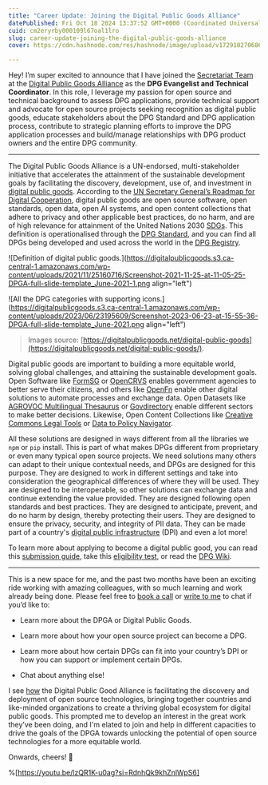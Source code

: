 ```yaml
---
title: "Career Update: Joining the Digital Public Goods Alliance"
datePublished: Fri Oct 18 2024 13:37:52 GMT+0000 (Coordinated Universal Time)
cuid: cm2eryrby000109l67oal1lro
slug: career-update-joining-the-digital-public-goods-alliance
cover: https://cdn.hashnode.com/res/hashnode/image/upload/v1729182706869/57d4d3af-a1ea-40e9-87ae-169d7a044d3a.png

---
```


Hey! I’m super excited to announce that I have joined the [Secretariat Team](https://digitalpublicgoods.net/digital-public-goods-alliance-secretariat?ref=bolajiayodeji) at the [Digital Public Goods Alliance](https://digitalpublicgoods.net?ref=bolajiayodeji) as the **DPG Evangelist and Technical Coordinator**. In this role, I leverage my passion for open source and technical background to assess DPG applications, provide technical support and advocate for open source projects seeking recognition as digital public goods, educate stakeholders about the DPG Standard and DPG application process, contribute to strategic planning efforts to improve the DPG application processes and build/manage relationships with DPG product owners and the entire DPG community.

---

The Digital Public Goods Alliance is a UN-endorsed, multi-stakeholder initiative that accelerates the attainment of the sustainable development goals by facilitating the discovery, development, use of, and investment in [digital public goods](https://digitalpublicgoods.net/digital-public-goods?ref=bolajiayodeji). According to the [UN Secretary General’s Roadmap for Digital Cooperation](https://www.un.org/en/content/digital-cooperation-roadmap/assets/pdf/Roadmap_for_Digital_Cooperation_EN.pdf), digital public goods are open source software, open standards, open data, open AI systems, and open content collections that adhere to privacy and other applicable best practices, do no harm, and are of high relevance for attainment of the United Nations 2030 [SDGs](https://sdgs.un.org/goals). This definition is operationalised through the [DPG Standard](https://digitalpublicgoods.net/standard?ref=bolajiayodeji), and you can find all DPGs being developed and used across the world in the [DPG Registry](https://digitalpublicgoods.net/registry?ref=bolajiayodeji).

![Definition of digital public goods.](https://digitalpublicgoods.s3.ca-central-1.amazonaws.com/wp-content/uploads/2021/11/25160716/Screenshot-2021-11-25-at-11-05-25-DPGA-full-slide-template_June-2021-1.png align="left")

![All the DPG categories with supporting icons.](https://digitalpublicgoods.s3.ca-central-1.amazonaws.com/wp-content/uploads/2023/06/23195609/Screenshot-2023-06-23-at-15-55-36-DPGA-full-slide-template_June-2021.png align="left")

> Images source: [https://digitalpublicgoods.net/digital-public-goods](https://digitalpublicgoods.net/digital-public-goods/).

Digital public goods are important to building a more equitable world, solving global challenges, and attaining the sustainable development goals. Open Software like [FormSG](https://app.digitalpublicgoods.net/r/formsg) or [OpenCRVS](https://app.digitalpublicgoods.net/r/opencrvs) enables government agencies to better serve their citizens, and others like [OpenFn](https://app.digitalpublicgoods.net/r/openfn-integration-toolkit) enable other digital solutions to automate processes and exchange data. Open Datasets like [AGROVOC Multilingual Thesaurus](https://app.digitalpublicgoods.net/r/agrovoc-multilingual-thesaurus) or [Govdirectory](https://app.digitalpublicgoods.net/r/govdirectory) enable different sectors to make better decisions. Likewise, Open Content Collections like [Creative Commons Legal Tools](https://app.digitalpublicgoods.net/r/creative-commons-legal-tools) or [Data to Policy Navigator](https://app.digitalpublicgoods.net/r/data-to-policy-navigator).

All these solutions are designed in ways different from all the libraries we `npm` or `pip` install. This is part of what makes DPGs different from proprietary or even many typical open source projects. We need solutions many others can adapt to their unique contextual needs, and DPGs are designed for this purpose. They are designed to work in different settings and take into consideration the geographical differences of where they will be used. They are designed to be interoperable, so other solutions can exchange data and continue extending the value provided. They are designed following open standards and best practices. They are designed to anticipate, prevent, and do no harm by design, thereby protecting their users. They are designed to ensure the privacy, security, and integrity of PII data. They can be made part of a country's [digital public infrastructure](https://digitalpublicgoods.net/blog/unpacking-concepts-definitions-digital-public-infrastructure-building-blocks-and-their-relation-to-digital-public-goods?ref=bolajiayodeji) (DPI) and even a lot more!

To learn more about applying to become a digital public good, you can read this [submission guide](https://digitalpublicgoods.net/submission-guide?ref=bolajiayodeji), take this [eligibility test](https://digitalpublicgoods.net/eligibility?ref=bolajiayodeji), or read the [DPG Wiki](https://git.new/dpg-wiki).

---

This is a new space for me, and the past two months have been an exciting ride working with amazing colleagues, with so much learning and work already being done. Please feel free to [book a call](https://calendar.app.google/Q1sSoYi8GMNniYBt9) or [write to me](https://www.linkedin.com/in/bolajiayodeji/) to chat if you’d like to:

* Learn more about the DPGA or Digital Public Goods.
    
* Learn more about how your open source project can become a DPG.
    
* Learn more about how certain DPGs can fit into your country’s DPI or how you can support or implement certain DPGs.
    
* Chat about anything else!
    

I see [how](https://digitalpublicgoods.net/digital-public-goods-alliance-strategy-2023-2028?ref=bolajiayodeji) the Digital Public Good Alliance is facilitating the discovery and deployment of open source technologies, bringing together countries and like-minded organizations to create a thriving global ecosystem for digital public goods. This prompted me to develop an interest in the great work they’ve been doing, and I'm elated to join and help in different capacities to drive the goals of the DPGA towards unlocking the potential of open source technologies for a more equitable world.

Onwards, cheers! 💙

%[https://youtu.be/lzQR1K-u0ag?si=RdnhQk9khZnlWpS6]